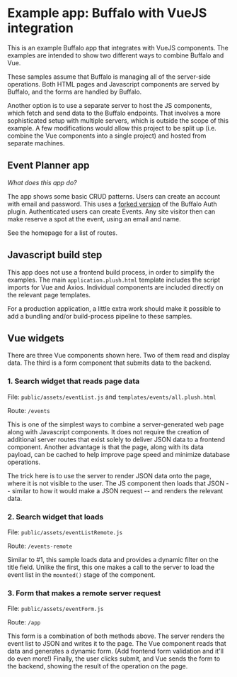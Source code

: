 # Example app: Buffalo with VueJS integration

This is an example Buffalo app that integrates with VueJS components. The examples are intended to show two different ways to combine Buffalo and Vue.

These samples assume that Buffalo is managing all of the server-side operations. Both HTML pages and Javascript components are served by Buffalo, and the forms are handled by Buffalo.

Another option is to use a separate server to host the JS components, which fetch and send data to the Buffalo endpoints. That involves a more sophisticated setup with multiple servers, which is outside the scope of this example. A few modifications would allow this project to be split up (i.e. combine the Vue components into a single project) and hosted from separate machines.

## Event Planner app

<em>What does this app do?</em>

The app shows some basic CRUD patterns. Users can create an account with email and password. This uses a <a href="https://github.com/briwagner/buffalo-auth">forked version</a> of the Buffalo Auth plugin. Authenticated users can create Events. Any site visitor then can make reserve a spot at the event, using an email and name.

See the homepage for a list of routes.

## Javascript build step

This app does not use a frontend build process, in order to simplify the examples. The main `application.plush.html` template includes the script imports for Vue and Axios. Individual components are included directly on the relevant page templates.

For a production application, a little extra work should make it possible to add a bundling and/or build-process pipeline to these samples.

## Vue widgets

There are three Vue components shown here. Two of them read and display data. The third is a form component that submits data to the backend.

### 1. Search widget that reads page data

File: `public/assets/eventList.js` and `templates/events/all.plush.html`

Route: `/events`

This is one of the simplest ways to combine a server-generated web page along with Javascript components. It does not require the creation of additional server routes that exist solely to deliver JSON data to a frontend component. Another advantage is that the page, along with its data payload, can be cached to help improve page speed and minimize database operations.

The trick here is to use the server to render JSON data onto the page, where it is not visible to the user. The JS component then loads that JSON -- similar to how it would make a JSON request -- and renders the relevant data.

### 2. Search widget that loads

File: `public/assets/eventListRemote.js`

Route: `/events-remote`

Similar to #1, this sample loads data and provides a dynamic filter on the title field. Unlike the first, this one makes a call to the server to load the event list in the `mounted()` stage of the component.

### 3. Form that makes a remote server request

File: `public/assets/eventForm.js`

Route: `/app`

This form is a combination of both methods above. The server renders the event list to JSON and writes it to the page. The Vue component reads that data and generates a dynamic form. (Add frontend form validation and it'll do even more!) Finally, the user clicks submit, and Vue sends the form to the backend, showing the result of the operation on the page.